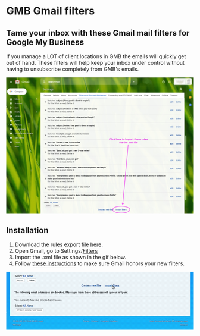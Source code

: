# GMB Gmail filters
## Tame your inbox with these Gmail mail filters for Google My Business
If you manage a LOT of client locations in GMB the emails will quickly get out of hand. These filters will help keep your inbox under control without having to unsubscribe completely from GMB's emails.

![](import.jpg)

## Installation
1. Download the rules export file [here](https://github.com/JayHoltslander/gmb-gmail-filters/raw/master/mailFilters.xml).
2. Open Gmail, go to Settings/[Filters](https://mail.google.com/mail/?tab=wm#settings/filters)
3. Import the .xml file as shown in the gif below.
4. Follow [these instructions](https://www.theinternetpatrol.com/gmail-skip-the-inbox-filter-not-working-this-may-be-why-and-how-to-fix-it/) to make sure Gmail honors your new filters.

![](import-process.gif)
